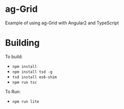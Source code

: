 
ag-Grid
==============

Example of using ag-Grid with Angular2 and TypeScript

Building
==============

To build:
- `npm install`
- `npm install tsd -g`
- `tsd install es6-shim`
- `npm run tsc`

To Run:
- `npm run lite`
